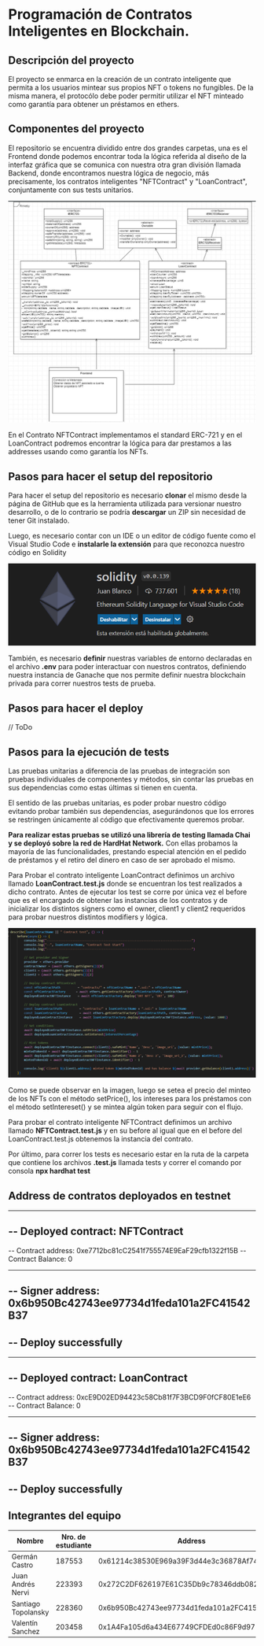 # Programación de Contratos Inteligentes en Blockchain.

## Descripción del proyecto

El proyecto se enmarca en la creación de un contrato inteligente que permita a los usuarios mintear sus propios NFT o tokens no fungibles. De la misma manera, el protocólo debe poder permitir utilizar el NFT minteado como garantía para obtener un préstamos en ethers.

## Componentes del proyecto

El repositorio se encuentra dividido entre dos grandes carpetas, una es el Frontend donde podemos encontrar toda la lógica referida al diseño de la interfaz gráfica que se comunica con nuestra otra gran división llamada Backend, donde encontramos nuestra lógica de negocio, más precisamente, los contratos inteligentes "NFTContract" y "LoanContract", conjuntamente con sus tests unitarios.

<img src="./assets/UML.jpg"/>

En el Contrato NFTContract implementamos el standard ERC-721 y en el LoanContract podremos encontrar la lógica para dar prestamos a las addresses usando como garantía los NFTs.


## Pasos para hacer el setup del repositorio

Para hacer el setup del repositorio es necesario **clonar** el mismo desde la página de GitHub que es la herramienta utilizada para versionar nuestro desarrollo, o de lo contrario se podría **descargar** un ZIP sin necesidad de tener Git instalado. 

Luego, es necesario contar con un IDE o un editor de código fuente como el Visual Studio Code e **instalarle la extensión** para que reconozca nuestro código en Solidity

<img src="./assets/solidity.png"/>

También, es necesario **definir** nuestras variables de entorno declaradas en el archivo **.env** para poder interactuar con nuestros contratos, definiendo nuestra instancia de Ganache que nos permite definir nuestra blockchain privada para correr nuestros tests de prueba.

## Pasos para hacer el deploy

// ToDo

## Pasos para la ejecución de tests

Las pruebas unitarias a diferencia de las pruebas de integración son pruebas individuales de componentes y métodos, sin contar las pruebas en sus dependencias como estas últimas si tienen en cuenta.

El sentido de las pruebas unitarias, es poder probar nuestro código evitando probar también sus dependencias, asegurándonos que los errores se restringen únicamente al código que efectivamente queremos probar.

**Para realizar estas pruebas se utilizó una librería de testing llamada Chai y se deployó  sobre la red de HardHat Network.** Con ellas probamos la mayoría de las funcionalidades, prestando especial atención en el pedido de préstamos y el retiro del dinero en caso de ser aprobado el mismo.

Para Probar el contrato inteligente LoanContract definimos un archivo llamado **LoanContract.test.js** donde se encuentran los test realizados a dicho contrato. Antes de ejecutar los test se corre por única vez el before que es el encargado de obtener las instancias de los contratos y de inicializar los distintos signers como el owner, client1 y client2 requeridos para probar nuestros distintos modifiers y lógica.

<img src="./assets/before-tests.png"/>

Como se puede observar en la imagen, luego se setea el precio del minteo de los NFTs con el método setPrice(), los intereses para los préstamos con el método setIntereset()  y se mintea algún token para seguir con el flujo.

Para probar el contrato inteligente NFTContract definimos un archivo llamado **NFTContract.test.js** y en su before al igual que en el before del LoanContract.test.js obtenemos la instancia del contrato.

Por último, para correr los tests es necesario estar en la ruta de la carpeta que contiene los archivos **.test.js** llamada tests y correr el comando por consola **npx hardhat test**

## Address de contratos deployados en testnet

---

## -- Deployed contract: NFTContract

-- Contract address: 0xe7712bc81cC2541f755574E9EaF29cfb1322f15B
-- Contract Balance: 0

---

## -- Signer address: 0x6b950Bc42743ee97734d1feda101a2FC41542B37

## -- Deploy successfully

---

## -- Deployed contract: LoanContract

-- Contract address: 0xcE9D02ED94423c58Cb81f7F3BCD9F0fCF80E1eE6
-- Contract Balance: 0

---

## -- Signer address: 0x6b950Bc42743ee97734d1feda101a2FC41542B37

## -- Deploy successfully


## Integrantes del equipo

| Nombre | Nro. de estudiante | Address 
|--|--|--|
| Germán Castro | 187553 | 0x61214c38530E969a39F3d44e3c36878Af74F8321
| Juan Andrés Nervi | 223393 | 0x272C2DF626197E61C35Db9c78346ddb082e209CE
| Santiago Topolansky | 228360 | 0x6b950Bc42743ee97734d1feda101a2FC41542B37
| Valentín Sanchez| 203458 | 0x1A4Fa105d6a434E67749CFDEd0c86F9d971e37C7
